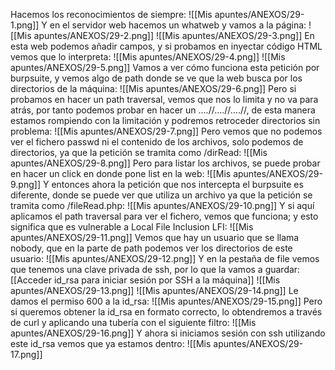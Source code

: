 Hacemos los reconocimientos de siempre:
![[Mis apuntes/ANEXOS/29-1.png]]
Y en el servidor web hacemos un whatweb y vamos a la página:
![[Mis apuntes/ANEXOS/29-2.png]]
![[Mis apuntes/ANEXOS/29-3.png]]
En esta web podemos añadir campos, y si probamos en inyectar código HTML vemos que lo interpreta:
![[Mis apuntes/ANEXOS/29-4.png]]
![[Mis apuntes/ANEXOS/29-5.png]]
Vamos a ver cómo funciona esta petición por burpsuite, y vemos algo de path donde se ve que la web busca por los directorios de la máquina:
![[Mis apuntes/ANEXOS/29-6.png]]
Pero si probamos en hacer un path traversal, vemos que nos lo limita y no va para atrás, por tanto podemos probar en hacer un ….//….//….//, de esta manera estamos rompiendo con la limitación y podremos retroceder directorios sin problema:
![[Mis apuntes/ANEXOS/29-7.png]]
Pero vemos que no podemos ver el fichero passwd ni el contenido de los archivos, solo podemos de directorios, ya que la petición se tramita como /dirRead:
![[Mis apuntes/ANEXOS/29-8.png]]
Pero para listar los archivos, se puede probar en hacer un click en donde pone list en la web:
![[Mis apuntes/ANEXOS/29-9.png]]
Y entonces ahora la petición que nos intercepta el burpsuite es diferente, donde se puede ver que utiliza un archivo ya que la petición se tramita como /fileRead.php:
![[Mis apuntes/ANEXOS/29-10.png]]
Y si aquí aplicamos el path traversal para ver el fichero, vemos que funciona; y esto significa que es vulnerable a Local File Inclusion LFI:
![[Mis apuntes/ANEXOS/29-11.png]]
Vemos que hay un usuario que se llama nobody, que en la parte de path podemos ver los directorios de este usuario:
![[Mis apuntes/ANEXOS/29-12.png]]
Y en la pestaña de file vemos que tenemos una clave privada de ssh, por lo que la vamos a guardar:[[Acceder id_rsa para iniciar sesión por SSH a la máquina]]
![[Mis apuntes/ANEXOS/29-13.png]]
![[Mis apuntes/ANEXOS/29-14.png]]
Le damos el permiso 600 a la id_rsa:
![[Mis apuntes/ANEXOS/29-15.png]]
Pero si queremos obtener la id_rsa en formato correcto, lo obtendremos a través de curl y aplicando una tubería con el siguiente filtro:
![[Mis apuntes/ANEXOS/29-16.png]]
Y ahora si iniciamos sesión con ssh utilizando este id_rsa vemos que ya estamos dentro:
![[Mis apuntes/ANEXOS/29-17.png]]
